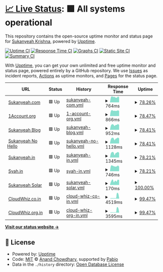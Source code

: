 # [📈 Live Status](https://status.sukanyeah.com): <!--live status--> **🟩 All systems operational**

This repository contains the open-source uptime monitor and status page for [Sukanyeah Krishna](www.sukanyeah.com), powered by [Upptime](https://github.com/upptime/upptime).

[![Uptime CI](https://github.com/Sukanyeah/upptime/workflows/Uptime%20CI/badge.svg)](https://github.com/Sukanyeah/upptime/actions?query=workflow%3A%22Uptime+CI%22)
[![Response Time CI](https://github.com/Sukanyeah/upptime/workflows/Response%20Time%20CI/badge.svg)](https://github.com/Sukanyeah/upptime/actions?query=workflow%3A%22Response+Time+CI%22)
[![Graphs CI](https://github.com/Sukanyeah/upptime/workflows/Graphs%20CI/badge.svg)](https://github.com/Sukanyeah/upptime/actions?query=workflow%3A%22Graphs+CI%22)
[![Static Site CI](https://github.com/Sukanyeah/upptime/workflows/Static%20Site%20CI/badge.svg)](https://github.com/Sukanyeah/upptime/actions?query=workflow%3A%22Static+Site+CI%22)
[![Summary CI](https://github.com/Sukanyeah/upptime/workflows/Summary%20CI/badge.svg)](https://github.com/Sukanyeah/upptime/actions?query=workflow%3A%22Summary+CI%22)

With [Upptime](https://upptime.js.org), you can get your own unlimited and free uptime monitor and status page, powered entirely by a GitHub repository. We use [Issues](https://github.com/Sukanyeah/upptime/issues) as incident reports, [Actions](https://github.com/Sukanyeah/upptime/actions) as uptime monitors, and [Pages](https://status.sukanyeah.com) for the status page.

<!--start: status pages-->
<!-- This summary is generated by Upptime (https://github.com/upptime/upptime) -->
<!-- Do not edit this manually, your changes will be overwritten -->
<!-- prettier-ignore -->
| URL | Status | History | Response Time | Uptime |
| --- | ------ | ------- | ------------- | ------ |
| <img alt="" src="https://icons.duckduckgo.com/ip3/www.sukanyeah.com.ico" height="13"> [Sukanyeah.com](https://www.sukanyeah.com) | 🟩 Up | [sukanyeah-com.yml](https://github.com/Sukanyeah/Uptime/commits/HEAD/history/sukanyeah-com.yml) | <details><summary><img alt="Response time graph" src="./graphs/sukanyeah-com/response-time-week.png" height="20"> 764ms</summary><br><a href="https://status.sukanyeah.com/history/sukanyeah-com"><img alt="Response time 859" src="https://img.shields.io/endpoint?url=https%3A%2F%2Fraw.githubusercontent.com%2FSukanyeah%2FUptime%2FHEAD%2Fapi%2Fsukanyeah-com%2Fresponse-time.json"></a><br><a href="https://status.sukanyeah.com/history/sukanyeah-com"><img alt="24-hour response time 724" src="https://img.shields.io/endpoint?url=https%3A%2F%2Fraw.githubusercontent.com%2FSukanyeah%2FUptime%2FHEAD%2Fapi%2Fsukanyeah-com%2Fresponse-time-day.json"></a><br><a href="https://status.sukanyeah.com/history/sukanyeah-com"><img alt="7-day response time 764" src="https://img.shields.io/endpoint?url=https%3A%2F%2Fraw.githubusercontent.com%2FSukanyeah%2FUptime%2FHEAD%2Fapi%2Fsukanyeah-com%2Fresponse-time-week.json"></a><br><a href="https://status.sukanyeah.com/history/sukanyeah-com"><img alt="30-day response time 771" src="https://img.shields.io/endpoint?url=https%3A%2F%2Fraw.githubusercontent.com%2FSukanyeah%2FUptime%2FHEAD%2Fapi%2Fsukanyeah-com%2Fresponse-time-month.json"></a><br><a href="https://status.sukanyeah.com/history/sukanyeah-com"><img alt="1-year response time 859" src="https://img.shields.io/endpoint?url=https%3A%2F%2Fraw.githubusercontent.com%2FSukanyeah%2FUptime%2FHEAD%2Fapi%2Fsukanyeah-com%2Fresponse-time-year.json"></a></details> | <details><summary><a href="https://status.sukanyeah.com/history/sukanyeah-com">78.26%</a></summary><a href="https://status.sukanyeah.com/history/sukanyeah-com"><img alt="All-time uptime 97.50%" src="https://img.shields.io/endpoint?url=https%3A%2F%2Fraw.githubusercontent.com%2FSukanyeah%2FUptime%2FHEAD%2Fapi%2Fsukanyeah-com%2Fuptime.json"></a><br><a href="https://status.sukanyeah.com/history/sukanyeah-com"><img alt="24-hour uptime 100.00%" src="https://img.shields.io/endpoint?url=https%3A%2F%2Fraw.githubusercontent.com%2FSukanyeah%2FUptime%2FHEAD%2Fapi%2Fsukanyeah-com%2Fuptime-day.json"></a><br><a href="https://status.sukanyeah.com/history/sukanyeah-com"><img alt="7-day uptime 78.26%" src="https://img.shields.io/endpoint?url=https%3A%2F%2Fraw.githubusercontent.com%2FSukanyeah%2FUptime%2FHEAD%2Fapi%2Fsukanyeah-com%2Fuptime-week.json"></a><br><a href="https://status.sukanyeah.com/history/sukanyeah-com"><img alt="30-day uptime 94.96%" src="https://img.shields.io/endpoint?url=https%3A%2F%2Fraw.githubusercontent.com%2FSukanyeah%2FUptime%2FHEAD%2Fapi%2Fsukanyeah-com%2Fuptime-month.json"></a><br><a href="https://status.sukanyeah.com/history/sukanyeah-com"><img alt="1-year uptime 97.50%" src="https://img.shields.io/endpoint?url=https%3A%2F%2Fraw.githubusercontent.com%2FSukanyeah%2FUptime%2FHEAD%2Fapi%2Fsukanyeah-com%2Fuptime-year.json"></a></details>
| <img alt="" src="https://icons.duckduckgo.com/ip3/www.1account.org.ico" height="13"> [1Account.org](https://www.1account.org) | 🟩 Up | [1-account-org.yml](https://github.com/Sukanyeah/Uptime/commits/HEAD/history/1-account-org.yml) | <details><summary><img alt="Response time graph" src="./graphs/1-account-org/response-time-week.png" height="20"> 866ms</summary><br><a href="https://status.sukanyeah.com/history/1-account-org"><img alt="Response time 890" src="https://img.shields.io/endpoint?url=https%3A%2F%2Fraw.githubusercontent.com%2FSukanyeah%2FUptime%2FHEAD%2Fapi%2F1-account-org%2Fresponse-time.json"></a><br><a href="https://status.sukanyeah.com/history/1-account-org"><img alt="24-hour response time 805" src="https://img.shields.io/endpoint?url=https%3A%2F%2Fraw.githubusercontent.com%2FSukanyeah%2FUptime%2FHEAD%2Fapi%2F1-account-org%2Fresponse-time-day.json"></a><br><a href="https://status.sukanyeah.com/history/1-account-org"><img alt="7-day response time 866" src="https://img.shields.io/endpoint?url=https%3A%2F%2Fraw.githubusercontent.com%2FSukanyeah%2FUptime%2FHEAD%2Fapi%2F1-account-org%2Fresponse-time-week.json"></a><br><a href="https://status.sukanyeah.com/history/1-account-org"><img alt="30-day response time 853" src="https://img.shields.io/endpoint?url=https%3A%2F%2Fraw.githubusercontent.com%2FSukanyeah%2FUptime%2FHEAD%2Fapi%2F1-account-org%2Fresponse-time-month.json"></a><br><a href="https://status.sukanyeah.com/history/1-account-org"><img alt="1-year response time 890" src="https://img.shields.io/endpoint?url=https%3A%2F%2Fraw.githubusercontent.com%2FSukanyeah%2FUptime%2FHEAD%2Fapi%2F1-account-org%2Fresponse-time-year.json"></a></details> | <details><summary><a href="https://status.sukanyeah.com/history/1-account-org">78.47%</a></summary><a href="https://status.sukanyeah.com/history/1-account-org"><img alt="All-time uptime 97.46%" src="https://img.shields.io/endpoint?url=https%3A%2F%2Fraw.githubusercontent.com%2FSukanyeah%2FUptime%2FHEAD%2Fapi%2F1-account-org%2Fuptime.json"></a><br><a href="https://status.sukanyeah.com/history/1-account-org"><img alt="24-hour uptime 100.00%" src="https://img.shields.io/endpoint?url=https%3A%2F%2Fraw.githubusercontent.com%2FSukanyeah%2FUptime%2FHEAD%2Fapi%2F1-account-org%2Fuptime-day.json"></a><br><a href="https://status.sukanyeah.com/history/1-account-org"><img alt="7-day uptime 78.47%" src="https://img.shields.io/endpoint?url=https%3A%2F%2Fraw.githubusercontent.com%2FSukanyeah%2FUptime%2FHEAD%2Fapi%2F1-account-org%2Fuptime-week.json"></a><br><a href="https://status.sukanyeah.com/history/1-account-org"><img alt="30-day uptime 95.05%" src="https://img.shields.io/endpoint?url=https%3A%2F%2Fraw.githubusercontent.com%2FSukanyeah%2FUptime%2FHEAD%2Fapi%2F1-account-org%2Fuptime-month.json"></a><br><a href="https://status.sukanyeah.com/history/1-account-org"><img alt="1-year uptime 97.46%" src="https://img.shields.io/endpoint?url=https%3A%2F%2Fraw.githubusercontent.com%2FSukanyeah%2FUptime%2FHEAD%2Fapi%2F1-account-org%2Fuptime-year.json"></a></details>
| <img alt="" src="https://icons.duckduckgo.com/ip3/ml.sukanyeah.com.ico" height="13"> [Sukanyeah Blog](https://ml.sukanyeah.com) | 🟩 Up | [sukanyeah-blog.yml](https://github.com/Sukanyeah/Uptime/commits/HEAD/history/sukanyeah-blog.yml) | <details><summary><img alt="Response time graph" src="./graphs/sukanyeah-blog/response-time-week.png" height="20"> 952ms</summary><br><a href="https://status.sukanyeah.com/history/sukanyeah-blog"><img alt="Response time 1083" src="https://img.shields.io/endpoint?url=https%3A%2F%2Fraw.githubusercontent.com%2FSukanyeah%2FUptime%2FHEAD%2Fapi%2Fsukanyeah-blog%2Fresponse-time.json"></a><br><a href="https://status.sukanyeah.com/history/sukanyeah-blog"><img alt="24-hour response time 927" src="https://img.shields.io/endpoint?url=https%3A%2F%2Fraw.githubusercontent.com%2FSukanyeah%2FUptime%2FHEAD%2Fapi%2Fsukanyeah-blog%2Fresponse-time-day.json"></a><br><a href="https://status.sukanyeah.com/history/sukanyeah-blog"><img alt="7-day response time 952" src="https://img.shields.io/endpoint?url=https%3A%2F%2Fraw.githubusercontent.com%2FSukanyeah%2FUptime%2FHEAD%2Fapi%2Fsukanyeah-blog%2Fresponse-time-week.json"></a><br><a href="https://status.sukanyeah.com/history/sukanyeah-blog"><img alt="30-day response time 1068" src="https://img.shields.io/endpoint?url=https%3A%2F%2Fraw.githubusercontent.com%2FSukanyeah%2FUptime%2FHEAD%2Fapi%2Fsukanyeah-blog%2Fresponse-time-month.json"></a><br><a href="https://status.sukanyeah.com/history/sukanyeah-blog"><img alt="1-year response time 1083" src="https://img.shields.io/endpoint?url=https%3A%2F%2Fraw.githubusercontent.com%2FSukanyeah%2FUptime%2FHEAD%2Fapi%2Fsukanyeah-blog%2Fresponse-time-year.json"></a></details> | <details><summary><a href="https://status.sukanyeah.com/history/sukanyeah-blog">78.41%</a></summary><a href="https://status.sukanyeah.com/history/sukanyeah-blog"><img alt="All-time uptime 97.46%" src="https://img.shields.io/endpoint?url=https%3A%2F%2Fraw.githubusercontent.com%2FSukanyeah%2FUptime%2FHEAD%2Fapi%2Fsukanyeah-blog%2Fuptime.json"></a><br><a href="https://status.sukanyeah.com/history/sukanyeah-blog"><img alt="24-hour uptime 100.00%" src="https://img.shields.io/endpoint?url=https%3A%2F%2Fraw.githubusercontent.com%2FSukanyeah%2FUptime%2FHEAD%2Fapi%2Fsukanyeah-blog%2Fuptime-day.json"></a><br><a href="https://status.sukanyeah.com/history/sukanyeah-blog"><img alt="7-day uptime 78.41%" src="https://img.shields.io/endpoint?url=https%3A%2F%2Fraw.githubusercontent.com%2FSukanyeah%2FUptime%2FHEAD%2Fapi%2Fsukanyeah-blog%2Fuptime-week.json"></a><br><a href="https://status.sukanyeah.com/history/sukanyeah-blog"><img alt="30-day uptime 95.03%" src="https://img.shields.io/endpoint?url=https%3A%2F%2Fraw.githubusercontent.com%2FSukanyeah%2FUptime%2FHEAD%2Fapi%2Fsukanyeah-blog%2Fuptime-month.json"></a><br><a href="https://status.sukanyeah.com/history/sukanyeah-blog"><img alt="1-year uptime 97.46%" src="https://img.shields.io/endpoint?url=https%3A%2F%2Fraw.githubusercontent.com%2FSukanyeah%2FUptime%2FHEAD%2Fapi%2Fsukanyeah-blog%2Fuptime-year.json"></a></details>
| <img alt="" src="https://icons.duckduckgo.com/ip3/nohello.sukanyeah.com.ico" height="13"> [Sukanyeah No Hello](https://nohello.sukanyeah.com) | 🟩 Up | [sukanyeah-no-hello.yml](https://github.com/Sukanyeah/Uptime/commits/HEAD/history/sukanyeah-no-hello.yml) | <details><summary><img alt="Response time graph" src="./graphs/sukanyeah-no-hello/response-time-week.png" height="20"> 1128ms</summary><br><a href="https://status.sukanyeah.com/history/sukanyeah-no-hello"><img alt="Response time 1273" src="https://img.shields.io/endpoint?url=https%3A%2F%2Fraw.githubusercontent.com%2FSukanyeah%2FUptime%2FHEAD%2Fapi%2Fsukanyeah-no-hello%2Fresponse-time.json"></a><br><a href="https://status.sukanyeah.com/history/sukanyeah-no-hello"><img alt="24-hour response time 1123" src="https://img.shields.io/endpoint?url=https%3A%2F%2Fraw.githubusercontent.com%2FSukanyeah%2FUptime%2FHEAD%2Fapi%2Fsukanyeah-no-hello%2Fresponse-time-day.json"></a><br><a href="https://status.sukanyeah.com/history/sukanyeah-no-hello"><img alt="7-day response time 1128" src="https://img.shields.io/endpoint?url=https%3A%2F%2Fraw.githubusercontent.com%2FSukanyeah%2FUptime%2FHEAD%2Fapi%2Fsukanyeah-no-hello%2Fresponse-time-week.json"></a><br><a href="https://status.sukanyeah.com/history/sukanyeah-no-hello"><img alt="30-day response time 1182" src="https://img.shields.io/endpoint?url=https%3A%2F%2Fraw.githubusercontent.com%2FSukanyeah%2FUptime%2FHEAD%2Fapi%2Fsukanyeah-no-hello%2Fresponse-time-month.json"></a><br><a href="https://status.sukanyeah.com/history/sukanyeah-no-hello"><img alt="1-year response time 1273" src="https://img.shields.io/endpoint?url=https%3A%2F%2Fraw.githubusercontent.com%2FSukanyeah%2FUptime%2FHEAD%2Fapi%2Fsukanyeah-no-hello%2Fresponse-time-year.json"></a></details> | <details><summary><a href="https://status.sukanyeah.com/history/sukanyeah-no-hello">78.41%</a></summary><a href="https://status.sukanyeah.com/history/sukanyeah-no-hello"><img alt="All-time uptime 97.45%" src="https://img.shields.io/endpoint?url=https%3A%2F%2Fraw.githubusercontent.com%2FSukanyeah%2FUptime%2FHEAD%2Fapi%2Fsukanyeah-no-hello%2Fuptime.json"></a><br><a href="https://status.sukanyeah.com/history/sukanyeah-no-hello"><img alt="24-hour uptime 100.00%" src="https://img.shields.io/endpoint?url=https%3A%2F%2Fraw.githubusercontent.com%2FSukanyeah%2FUptime%2FHEAD%2Fapi%2Fsukanyeah-no-hello%2Fuptime-day.json"></a><br><a href="https://status.sukanyeah.com/history/sukanyeah-no-hello"><img alt="7-day uptime 78.41%" src="https://img.shields.io/endpoint?url=https%3A%2F%2Fraw.githubusercontent.com%2FSukanyeah%2FUptime%2FHEAD%2Fapi%2Fsukanyeah-no-hello%2Fuptime-week.json"></a><br><a href="https://status.sukanyeah.com/history/sukanyeah-no-hello"><img alt="30-day uptime 95.03%" src="https://img.shields.io/endpoint?url=https%3A%2F%2Fraw.githubusercontent.com%2FSukanyeah%2FUptime%2FHEAD%2Fapi%2Fsukanyeah-no-hello%2Fuptime-month.json"></a><br><a href="https://status.sukanyeah.com/history/sukanyeah-no-hello"><img alt="1-year uptime 97.45%" src="https://img.shields.io/endpoint?url=https%3A%2F%2Fraw.githubusercontent.com%2FSukanyeah%2FUptime%2FHEAD%2Fapi%2Fsukanyeah-no-hello%2Fuptime-year.json"></a></details>
| <img alt="" src="https://icons.duckduckgo.com/ip3/www.sukanyeah.in.ico" height="13"> [Sukanyeah.in](https://www.sukanyeah.in) | 🟩 Up | [sukanyeah-in.yml](https://github.com/Sukanyeah/Uptime/commits/HEAD/history/sukanyeah-in.yml) | <details><summary><img alt="Response time graph" src="./graphs/sukanyeah-in/response-time-week.png" height="20"> 1345ms</summary><br><a href="https://status.sukanyeah.com/history/sukanyeah-in"><img alt="Response time 1546" src="https://img.shields.io/endpoint?url=https%3A%2F%2Fraw.githubusercontent.com%2FSukanyeah%2FUptime%2FHEAD%2Fapi%2Fsukanyeah-in%2Fresponse-time.json"></a><br><a href="https://status.sukanyeah.com/history/sukanyeah-in"><img alt="24-hour response time 1326" src="https://img.shields.io/endpoint?url=https%3A%2F%2Fraw.githubusercontent.com%2FSukanyeah%2FUptime%2FHEAD%2Fapi%2Fsukanyeah-in%2Fresponse-time-day.json"></a><br><a href="https://status.sukanyeah.com/history/sukanyeah-in"><img alt="7-day response time 1345" src="https://img.shields.io/endpoint?url=https%3A%2F%2Fraw.githubusercontent.com%2FSukanyeah%2FUptime%2FHEAD%2Fapi%2Fsukanyeah-in%2Fresponse-time-week.json"></a><br><a href="https://status.sukanyeah.com/history/sukanyeah-in"><img alt="30-day response time 1447" src="https://img.shields.io/endpoint?url=https%3A%2F%2Fraw.githubusercontent.com%2FSukanyeah%2FUptime%2FHEAD%2Fapi%2Fsukanyeah-in%2Fresponse-time-month.json"></a><br><a href="https://status.sukanyeah.com/history/sukanyeah-in"><img alt="1-year response time 1546" src="https://img.shields.io/endpoint?url=https%3A%2F%2Fraw.githubusercontent.com%2FSukanyeah%2FUptime%2FHEAD%2Fapi%2Fsukanyeah-in%2Fresponse-time-year.json"></a></details> | <details><summary><a href="https://status.sukanyeah.com/history/sukanyeah-in">78.21%</a></summary><a href="https://status.sukanyeah.com/history/sukanyeah-in"><img alt="All-time uptime 97.44%" src="https://img.shields.io/endpoint?url=https%3A%2F%2Fraw.githubusercontent.com%2FSukanyeah%2FUptime%2FHEAD%2Fapi%2Fsukanyeah-in%2Fuptime.json"></a><br><a href="https://status.sukanyeah.com/history/sukanyeah-in"><img alt="24-hour uptime 100.00%" src="https://img.shields.io/endpoint?url=https%3A%2F%2Fraw.githubusercontent.com%2FSukanyeah%2FUptime%2FHEAD%2Fapi%2Fsukanyeah-in%2Fuptime-day.json"></a><br><a href="https://status.sukanyeah.com/history/sukanyeah-in"><img alt="7-day uptime 78.21%" src="https://img.shields.io/endpoint?url=https%3A%2F%2Fraw.githubusercontent.com%2FSukanyeah%2FUptime%2FHEAD%2Fapi%2Fsukanyeah-in%2Fuptime-week.json"></a><br><a href="https://status.sukanyeah.com/history/sukanyeah-in"><img alt="30-day uptime 94.98%" src="https://img.shields.io/endpoint?url=https%3A%2F%2Fraw.githubusercontent.com%2FSukanyeah%2FUptime%2FHEAD%2Fapi%2Fsukanyeah-in%2Fuptime-month.json"></a><br><a href="https://status.sukanyeah.com/history/sukanyeah-in"><img alt="1-year uptime 97.44%" src="https://img.shields.io/endpoint?url=https%3A%2F%2Fraw.githubusercontent.com%2FSukanyeah%2FUptime%2FHEAD%2Fapi%2Fsukanyeah-in%2Fuptime-year.json"></a></details>
| <img alt="" src="https://icons.duckduckgo.com/ip3/www.syah.in.ico" height="13"> [Syah.in](https://www.syah.in) | 🟩 Up | [syah-in.yml](https://github.com/Sukanyeah/Uptime/commits/HEAD/history/syah-in.yml) | <details><summary><img alt="Response time graph" src="./graphs/syah-in/response-time-week.png" height="20"> 746ms</summary><br><a href="https://status.sukanyeah.com/history/syah-in"><img alt="Response time 835" src="https://img.shields.io/endpoint?url=https%3A%2F%2Fraw.githubusercontent.com%2FSukanyeah%2FUptime%2FHEAD%2Fapi%2Fsyah-in%2Fresponse-time.json"></a><br><a href="https://status.sukanyeah.com/history/syah-in"><img alt="24-hour response time 661" src="https://img.shields.io/endpoint?url=https%3A%2F%2Fraw.githubusercontent.com%2FSukanyeah%2FUptime%2FHEAD%2Fapi%2Fsyah-in%2Fresponse-time-day.json"></a><br><a href="https://status.sukanyeah.com/history/syah-in"><img alt="7-day response time 746" src="https://img.shields.io/endpoint?url=https%3A%2F%2Fraw.githubusercontent.com%2FSukanyeah%2FUptime%2FHEAD%2Fapi%2Fsyah-in%2Fresponse-time-week.json"></a><br><a href="https://status.sukanyeah.com/history/syah-in"><img alt="30-day response time 1225" src="https://img.shields.io/endpoint?url=https%3A%2F%2Fraw.githubusercontent.com%2FSukanyeah%2FUptime%2FHEAD%2Fapi%2Fsyah-in%2Fresponse-time-month.json"></a><br><a href="https://status.sukanyeah.com/history/syah-in"><img alt="1-year response time 835" src="https://img.shields.io/endpoint?url=https%3A%2F%2Fraw.githubusercontent.com%2FSukanyeah%2FUptime%2FHEAD%2Fapi%2Fsyah-in%2Fresponse-time-year.json"></a></details> | <details><summary><a href="https://status.sukanyeah.com/history/syah-in">78.21%</a></summary><a href="https://status.sukanyeah.com/history/syah-in"><img alt="All-time uptime 97.45%" src="https://img.shields.io/endpoint?url=https%3A%2F%2Fraw.githubusercontent.com%2FSukanyeah%2FUptime%2FHEAD%2Fapi%2Fsyah-in%2Fuptime.json"></a><br><a href="https://status.sukanyeah.com/history/syah-in"><img alt="24-hour uptime 100.00%" src="https://img.shields.io/endpoint?url=https%3A%2F%2Fraw.githubusercontent.com%2FSukanyeah%2FUptime%2FHEAD%2Fapi%2Fsyah-in%2Fuptime-day.json"></a><br><a href="https://status.sukanyeah.com/history/syah-in"><img alt="7-day uptime 78.21%" src="https://img.shields.io/endpoint?url=https%3A%2F%2Fraw.githubusercontent.com%2FSukanyeah%2FUptime%2FHEAD%2Fapi%2Fsyah-in%2Fuptime-week.json"></a><br><a href="https://status.sukanyeah.com/history/syah-in"><img alt="30-day uptime 94.99%" src="https://img.shields.io/endpoint?url=https%3A%2F%2Fraw.githubusercontent.com%2FSukanyeah%2FUptime%2FHEAD%2Fapi%2Fsyah-in%2Fuptime-month.json"></a><br><a href="https://status.sukanyeah.com/history/syah-in"><img alt="1-year uptime 97.45%" src="https://img.shields.io/endpoint?url=https%3A%2F%2Fraw.githubusercontent.com%2FSukanyeah%2FUptime%2FHEAD%2Fapi%2Fsyah-in%2Fuptime-year.json"></a></details>
| <img alt="" src="https://icons.duckduckgo.com/ip3/solar.sukanyeah.com.ico" height="13"> [Sukanyeah Solar](https://solar.sukanyeah.com) | 🟩 Up | [sukanyeah-solar.yml](https://github.com/Sukanyeah/Uptime/commits/HEAD/history/sukanyeah-solar.yml) | <details><summary><img alt="Response time graph" src="./graphs/sukanyeah-solar/response-time-week.png" height="20"> 170ms</summary><br><a href="https://status.sukanyeah.com/history/sukanyeah-solar"><img alt="Response time 170" src="https://img.shields.io/endpoint?url=https%3A%2F%2Fraw.githubusercontent.com%2FSukanyeah%2FUptime%2FHEAD%2Fapi%2Fsukanyeah-solar%2Fresponse-time.json"></a><br><a href="https://status.sukanyeah.com/history/sukanyeah-solar"><img alt="24-hour response time 196" src="https://img.shields.io/endpoint?url=https%3A%2F%2Fraw.githubusercontent.com%2FSukanyeah%2FUptime%2FHEAD%2Fapi%2Fsukanyeah-solar%2Fresponse-time-day.json"></a><br><a href="https://status.sukanyeah.com/history/sukanyeah-solar"><img alt="7-day response time 170" src="https://img.shields.io/endpoint?url=https%3A%2F%2Fraw.githubusercontent.com%2FSukanyeah%2FUptime%2FHEAD%2Fapi%2Fsukanyeah-solar%2Fresponse-time-week.json"></a><br><a href="https://status.sukanyeah.com/history/sukanyeah-solar"><img alt="30-day response time 188" src="https://img.shields.io/endpoint?url=https%3A%2F%2Fraw.githubusercontent.com%2FSukanyeah%2FUptime%2FHEAD%2Fapi%2Fsukanyeah-solar%2Fresponse-time-month.json"></a><br><a href="https://status.sukanyeah.com/history/sukanyeah-solar"><img alt="1-year response time 170" src="https://img.shields.io/endpoint?url=https%3A%2F%2Fraw.githubusercontent.com%2FSukanyeah%2FUptime%2FHEAD%2Fapi%2Fsukanyeah-solar%2Fresponse-time-year.json"></a></details> | <details><summary><a href="https://status.sukanyeah.com/history/sukanyeah-solar">100.00%</a></summary><a href="https://status.sukanyeah.com/history/sukanyeah-solar"><img alt="All-time uptime 100.00%" src="https://img.shields.io/endpoint?url=https%3A%2F%2Fraw.githubusercontent.com%2FSukanyeah%2FUptime%2FHEAD%2Fapi%2Fsukanyeah-solar%2Fuptime.json"></a><br><a href="https://status.sukanyeah.com/history/sukanyeah-solar"><img alt="24-hour uptime 100.00%" src="https://img.shields.io/endpoint?url=https%3A%2F%2Fraw.githubusercontent.com%2FSukanyeah%2FUptime%2FHEAD%2Fapi%2Fsukanyeah-solar%2Fuptime-day.json"></a><br><a href="https://status.sukanyeah.com/history/sukanyeah-solar"><img alt="7-day uptime 100.00%" src="https://img.shields.io/endpoint?url=https%3A%2F%2Fraw.githubusercontent.com%2FSukanyeah%2FUptime%2FHEAD%2Fapi%2Fsukanyeah-solar%2Fuptime-week.json"></a><br><a href="https://status.sukanyeah.com/history/sukanyeah-solar"><img alt="30-day uptime 100.00%" src="https://img.shields.io/endpoint?url=https%3A%2F%2Fraw.githubusercontent.com%2FSukanyeah%2FUptime%2FHEAD%2Fapi%2Fsukanyeah-solar%2Fuptime-month.json"></a><br><a href="https://status.sukanyeah.com/history/sukanyeah-solar"><img alt="1-year uptime 100.00%" src="https://img.shields.io/endpoint?url=https%3A%2F%2Fraw.githubusercontent.com%2FSukanyeah%2FUptime%2FHEAD%2Fapi%2Fsukanyeah-solar%2Fuptime-year.json"></a></details>
| <img alt="" src="https://icons.duckduckgo.com/ip3/www.cloudwhiz.co.in.ico" height="13"> [CloudWhiz.co.in](https://www.cloudwhiz.co.in) | 🟩 Up | [cloud-whiz-co-in.yml](https://github.com/Sukanyeah/Uptime/commits/HEAD/history/cloud-whiz-co-in.yml) | <details><summary><img alt="Response time graph" src="./graphs/cloud-whiz-co-in/response-time-week.png" height="20"> 4519ms</summary><br><a href="https://status.sukanyeah.com/history/cloud-whiz-co-in"><img alt="Response time 1383" src="https://img.shields.io/endpoint?url=https%3A%2F%2Fraw.githubusercontent.com%2FSukanyeah%2FUptime%2FHEAD%2Fapi%2Fcloud-whiz-co-in%2Fresponse-time.json"></a><br><a href="https://status.sukanyeah.com/history/cloud-whiz-co-in"><img alt="24-hour response time 1602" src="https://img.shields.io/endpoint?url=https%3A%2F%2Fraw.githubusercontent.com%2FSukanyeah%2FUptime%2FHEAD%2Fapi%2Fcloud-whiz-co-in%2Fresponse-time-day.json"></a><br><a href="https://status.sukanyeah.com/history/cloud-whiz-co-in"><img alt="7-day response time 4519" src="https://img.shields.io/endpoint?url=https%3A%2F%2Fraw.githubusercontent.com%2FSukanyeah%2FUptime%2FHEAD%2Fapi%2Fcloud-whiz-co-in%2Fresponse-time-week.json"></a><br><a href="https://status.sukanyeah.com/history/cloud-whiz-co-in"><img alt="30-day response time 2029" src="https://img.shields.io/endpoint?url=https%3A%2F%2Fraw.githubusercontent.com%2FSukanyeah%2FUptime%2FHEAD%2Fapi%2Fcloud-whiz-co-in%2Fresponse-time-month.json"></a><br><a href="https://status.sukanyeah.com/history/cloud-whiz-co-in"><img alt="1-year response time 1383" src="https://img.shields.io/endpoint?url=https%3A%2F%2Fraw.githubusercontent.com%2FSukanyeah%2FUptime%2FHEAD%2Fapi%2Fcloud-whiz-co-in%2Fresponse-time-year.json"></a></details> | <details><summary><a href="https://status.sukanyeah.com/history/cloud-whiz-co-in">99.47%</a></summary><a href="https://status.sukanyeah.com/history/cloud-whiz-co-in"><img alt="All-time uptime 99.96%" src="https://img.shields.io/endpoint?url=https%3A%2F%2Fraw.githubusercontent.com%2FSukanyeah%2FUptime%2FHEAD%2Fapi%2Fcloud-whiz-co-in%2Fuptime.json"></a><br><a href="https://status.sukanyeah.com/history/cloud-whiz-co-in"><img alt="24-hour uptime 100.00%" src="https://img.shields.io/endpoint?url=https%3A%2F%2Fraw.githubusercontent.com%2FSukanyeah%2FUptime%2FHEAD%2Fapi%2Fcloud-whiz-co-in%2Fuptime-day.json"></a><br><a href="https://status.sukanyeah.com/history/cloud-whiz-co-in"><img alt="7-day uptime 99.47%" src="https://img.shields.io/endpoint?url=https%3A%2F%2Fraw.githubusercontent.com%2FSukanyeah%2FUptime%2FHEAD%2Fapi%2Fcloud-whiz-co-in%2Fuptime-week.json"></a><br><a href="https://status.sukanyeah.com/history/cloud-whiz-co-in"><img alt="30-day uptime 99.88%" src="https://img.shields.io/endpoint?url=https%3A%2F%2Fraw.githubusercontent.com%2FSukanyeah%2FUptime%2FHEAD%2Fapi%2Fcloud-whiz-co-in%2Fuptime-month.json"></a><br><a href="https://status.sukanyeah.com/history/cloud-whiz-co-in"><img alt="1-year uptime 99.96%" src="https://img.shields.io/endpoint?url=https%3A%2F%2Fraw.githubusercontent.com%2FSukanyeah%2FUptime%2FHEAD%2Fapi%2Fcloud-whiz-co-in%2Fuptime-year.json"></a></details>
| <img alt="" src="https://icons.duckduckgo.com/ip3/www.cloudwhiz.org.in.ico" height="13"> [CloudWhiz.org.in](https://www.cloudwhiz.org.in) | 🟩 Up | [cloud-whiz-org-in.yml](https://github.com/Sukanyeah/Uptime/commits/HEAD/history/cloud-whiz-org-in.yml) | <details><summary><img alt="Response time graph" src="./graphs/cloud-whiz-org-in/response-time-week.png" height="20"> 3595ms</summary><br><a href="https://status.sukanyeah.com/history/cloud-whiz-org-in"><img alt="Response time 993" src="https://img.shields.io/endpoint?url=https%3A%2F%2Fraw.githubusercontent.com%2FSukanyeah%2FUptime%2FHEAD%2Fapi%2Fcloud-whiz-org-in%2Fresponse-time.json"></a><br><a href="https://status.sukanyeah.com/history/cloud-whiz-org-in"><img alt="24-hour response time 696" src="https://img.shields.io/endpoint?url=https%3A%2F%2Fraw.githubusercontent.com%2FSukanyeah%2FUptime%2FHEAD%2Fapi%2Fcloud-whiz-org-in%2Fresponse-time-day.json"></a><br><a href="https://status.sukanyeah.com/history/cloud-whiz-org-in"><img alt="7-day response time 3595" src="https://img.shields.io/endpoint?url=https%3A%2F%2Fraw.githubusercontent.com%2FSukanyeah%2FUptime%2FHEAD%2Fapi%2Fcloud-whiz-org-in%2Fresponse-time-week.json"></a><br><a href="https://status.sukanyeah.com/history/cloud-whiz-org-in"><img alt="30-day response time 1479" src="https://img.shields.io/endpoint?url=https%3A%2F%2Fraw.githubusercontent.com%2FSukanyeah%2FUptime%2FHEAD%2Fapi%2Fcloud-whiz-org-in%2Fresponse-time-month.json"></a><br><a href="https://status.sukanyeah.com/history/cloud-whiz-org-in"><img alt="1-year response time 993" src="https://img.shields.io/endpoint?url=https%3A%2F%2Fraw.githubusercontent.com%2FSukanyeah%2FUptime%2FHEAD%2Fapi%2Fcloud-whiz-org-in%2Fresponse-time-year.json"></a></details> | <details><summary><a href="https://status.sukanyeah.com/history/cloud-whiz-org-in">99.47%</a></summary><a href="https://status.sukanyeah.com/history/cloud-whiz-org-in"><img alt="All-time uptime 99.97%" src="https://img.shields.io/endpoint?url=https%3A%2F%2Fraw.githubusercontent.com%2FSukanyeah%2FUptime%2FHEAD%2Fapi%2Fcloud-whiz-org-in%2Fuptime.json"></a><br><a href="https://status.sukanyeah.com/history/cloud-whiz-org-in"><img alt="24-hour uptime 100.00%" src="https://img.shields.io/endpoint?url=https%3A%2F%2Fraw.githubusercontent.com%2FSukanyeah%2FUptime%2FHEAD%2Fapi%2Fcloud-whiz-org-in%2Fuptime-day.json"></a><br><a href="https://status.sukanyeah.com/history/cloud-whiz-org-in"><img alt="7-day uptime 99.47%" src="https://img.shields.io/endpoint?url=https%3A%2F%2Fraw.githubusercontent.com%2FSukanyeah%2FUptime%2FHEAD%2Fapi%2Fcloud-whiz-org-in%2Fuptime-week.json"></a><br><a href="https://status.sukanyeah.com/history/cloud-whiz-org-in"><img alt="30-day uptime 99.88%" src="https://img.shields.io/endpoint?url=https%3A%2F%2Fraw.githubusercontent.com%2FSukanyeah%2FUptime%2FHEAD%2Fapi%2Fcloud-whiz-org-in%2Fuptime-month.json"></a><br><a href="https://status.sukanyeah.com/history/cloud-whiz-org-in"><img alt="1-year uptime 99.97%" src="https://img.shields.io/endpoint?url=https%3A%2F%2Fraw.githubusercontent.com%2FSukanyeah%2FUptime%2FHEAD%2Fapi%2Fcloud-whiz-org-in%2Fuptime-year.json"></a></details>

<!--end: status pages-->

[**Visit our status website →**](https://status.sukanyeah.com)

## 📄 License

- Powered by: [Upptime](https://github.com/upptime/upptime)
- Code: [MIT](./LICENSE) © [Anand Chowdhary](https://anandchowdhary.com), supported by [Pabio](https://pabio.com)
- Data in the `./history` directory: [Open Database License](https://opendatacommons.org/licenses/odbl/1-0/)
